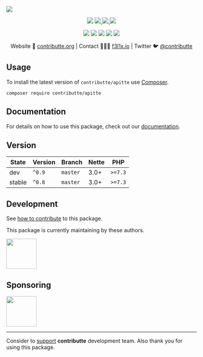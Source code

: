 ![](https://heatbadger.now.sh/github/readme/contributte/apitte/)

<p align=center>
  <a href="https://github.com/contributte/apitte/actions"><img src="https://badgen.net/github/checks/contributte/apitte/master?cache=300"></a>
  <a href="https://coveralls.io/r/contributte/apitte"> <img src="https://badgen.net/coveralls/c/github/contributte/apitte?cache=300"> </a>
  <a href="https://packagist.org/packages/contributte/apitte"> <img src="https://badgen.net/packagist/dm/contributte/apitte"> </a>
  <a href="https://packagist.org/packages/contributte/apitte"> <img src="https://badgen.net/packagist/v/contributte/apitte"> </a>
</p>
<p align=center>
  <a href="https://packagist.org/packages/contributte/apitte"><img src="https://badgen.net/packagist/php/contributte/apitte"></a>
  <a href="https://github.com/contributte/apitte"><img src="https://badgen.net/github/license/contributte/apitte"></a>
  <a href="https://bit.ly/ctteg"><img src="https://badgen.net/badge/support/gitter/cyan"></a>
  <a href="https://bit.ly/cttfo"><img src="https://badgen.net/badge/support/forum/yellow"></a>
  <a href="https://contributte.org/partners.html"><img src="https://badgen.net/badge/become/a%20patron/F96854"></a>
<p>

<p align=center>
Website 🚀 <a href="https://contributte.org">contributte.org</a> | Contact 👨🏻‍💻 <a href="https://f3l1x.io">f3l1x.io</a> | Twitter 🐦 <a href="https://twitter.com/contributte">@contributte</a>
</p>

## Usage

To install the latest version of `contributte/apitte` use [Composer](https://getcomposer.org).

```
composer require contributte/apitte
```

## Documentation

For details on how to use this package, check out our [documentation](.docs).

## Version

| State       | Version | Branch   | Nette | PHP     |
|-------------|---------|----------|-------|---------|
| dev         | `^0.9`  | `master` | 3.0+  | `>=7.3` |
| stable      | `^0.8`  | `master` | 3.0+  | `>=7.3` |

## Development

See [how to contribute](https://contributte.org/contributing.html) to this package.

This package is currently maintaining by these authors.

<a href="https://github.com/f3l1x">
  <img width="80" height="80" src="https://avatars2.githubusercontent.com/u/538058?v=3&s=80">
</a>

## Sponsoring

<a href="https://github.com/tlapnet">
  <img width="80" height="80" src="https://avatars1.githubusercontent.com/u/22914186?s=80&v=4">
</a>

-----

Consider to [support](https://contributte.org/partners.html) **contributte** development team.
Also thank you for using this package.
